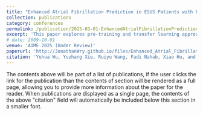 ```yaml
---
title: "Enhanced Atrial Fibrillation Prediction in ESUS Patients with Pre-training and Transfer Learning"
collection: publications
category: conferences
permalink: /publication/2025-03-01-EnhancedAtrialFibrillationPrediction
excerpt: 'This paper explores pre-training and transfer learning approaches to enhance atrial fibrillation (AF) prediction in ESUS patients.'
# date: 2009-10-01
venue: 'AIME 2025 (Under Review)'
paperurl: 'http://JonathanWry.github.io/files/Enhanced_Atrial_Fibrillation_Prediction.pdf'
citation: 'Yuhua Wu, Yuzhang Xie, Ruiyu Wang, Fadi Nahab, Xiao Hu, and Carl Yang. (2025). &quot;Enhanced Atrial Fibrillation Prediction in ESUS # Patients with Pre-training and Transfer Learning.&quot; <i>Submitted to AIME 2025</i>.'
---
```


The contents above will be part of a list of publications, if the user clicks the link for the publication than the contents of section will be rendered as a full page, allowing you to provide more information about the paper for the reader. When publications are displayed as a single page, the contents of the above "citation" field will automatically be included below this section in a smaller font.
